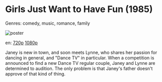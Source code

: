 # Girls Just Want to Have Fun (1985)

Genres: comedy, music, romance, family

![poster](http://image.tmdb.org/t/p/w500/9yYqTLmfLZB8rQWUKEbpMJTV0h9.jpg)

en:
  [720p](magnet:?xt=urn:btih:8301B95FF4F79CCF27BD67DB7C32821AE93BD8E3&tr=udp://glotorrents.pw:6969/announce&tr=udp://tracker.opentrackr.org:1337/announce&tr=udp://torrent.gresille.org:80/announce&tr=udp://tracker.openbittorrent.com:80&tr=udp://tracker.coppersurfer.tk:6969&tr=udp://tracker.leechers-paradise.org:6969&tr=udp://p4p.arenabg.ch:1337&tr=udp://tracker.internetwarriors.net:1337)
  [1080p](magnet:?xt=urn:btih:0A3D30F2F27636F51C2C12DCB0E11CDCBF543E9A&tr=udp://glotorrents.pw:6969/announce&tr=udp://tracker.opentrackr.org:1337/announce&tr=udp://torrent.gresille.org:80/announce&tr=udp://tracker.openbittorrent.com:80&tr=udp://tracker.coppersurfer.tk:6969&tr=udp://tracker.leechers-paradise.org:6969&tr=udp://p4p.arenabg.ch:1337&tr=udp://tracker.internetwarriors.net:1337)
  


Janey is new in town, and soon meets Lynne, who shares her passion for dancing in general, and "Dance TV" in particular. When a competition is announced to find a new Dance TV regular couple, Janey and Lynne are determined to audition. The only problem is that Janey's father doesn't approve of that kind of thing.